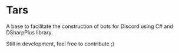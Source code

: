 # Tars
A base to facilitate the construction of bots for Discord using C# and DSharpPlus library.

Still in development, feel free to contribute ;)
